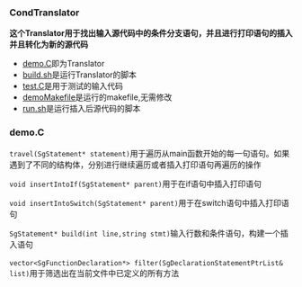 ### CondTranslator

​	**这个Translator用于找出输入源代码中的条件分支语句，并且进行打印语句的插入并且转化为新的源代码**

- [demo.C](https://github.com/Prevalence/FloatAnalysis/blob/master/Step5/demo.C)即为Translator
- [build.sh](https://github.com/Prevalence/FloatAnalysis/blob/master/Step5/build.sh)是运行Translator的脚本
- [test.C](https://github.com/Prevalence/FloatAnalysis/blob/master/Step5/test.C)是用于测试的输入代码
- [demoMakefile](https://github.com/Prevalence/FloatAnalysis/blob/master/Step5/demoMakefile)是运行的makefile,无需修改
- [run.sh](https://github.com/Prevalence/FloatAnalysis/blob/master/Step5/run.sh)是运行插入后源代码的脚本

### demo.C

​	`travel(SgStatement* statement)`用于遍历从main函数开始的每一句语句。如果遇到了不同的结构体，分别进行继续遍历或者插入打印语句再遍历的操作

​	`void insertIntoIf(SgStatement* parent)`用于在if语句中插入打印语句

​	`void insertIntoSwitch(SgStatement* parent)`用于在switch语句中插入打印语句

​	`SgStatement* build(int line,string stmt)`输入行数和条件语句，构建一个插入语句

​	`vector<SgFunctionDeclaration*> filter(SgDeclarationStatementPtrList& list)`用于筛选出在当前文件中已定义的所有方法